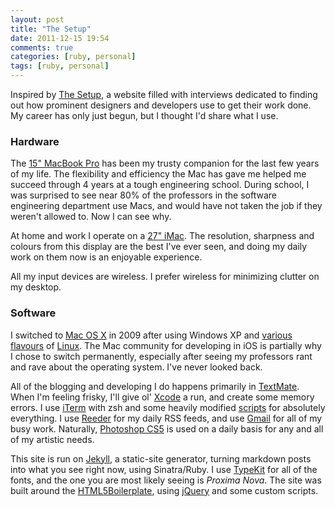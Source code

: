 ```yaml
---
layout: post
title: "The Setup"
date: 2011-12-15 19:54
comments: true
categories: [ruby, personal]
tags: [ruby, personal]
---
```


Inspired by [The Setup](http://usesthis.com/), a website filled with interviews dedicated to finding out how prominent designers and developers use to get their work done. My career has only just begun, but I thought I'd share what I use.

### Hardware

The [15" MacBook Pro](http://www.apple.com/macbookpro/) has been my trusty companion for the last few years of my life. The flexibility and efficiency the Mac has gave me helped me succeed through 4 years at a tough engineering school. During school, I was surprised to see near 80% of the professors in the software engineering department use Macs, and would have not taken the job if they weren't allowed to. Now I can see why.

At home and work I operate on a [27" iMac](http://www.apple.com/imac/). The resolution, sharpness and colours from this display are the best I've ever seen, and doing my daily work on them now is an enjoyable experience.

All my input devices are wireless. I prefer wireless for minimizing clutter on my desktop. 

### Software

I switched to [Mac OS X](http://www.apple.com/macosx/) in 2009 after using Windows XP and [various](http://www.gentoo.org/) [flavours](http://www.ubuntu.com/) of [Linux](http://www.debian.org/). The Mac community for developing in iOS is partially why I chose to switch permanently, especially after seeing my professors rant and rave about the operating system. I've never looked back.

All of the blogging and developing I do happens primarily in [TextMate](http://macromates.com/). When I'm feeling frisky, I'll give ol' [Xcode](http://developer.apple.com/tools/xcode/) a run, and create some memory errors. I use [iTerm](http://iterm.com) with zsh and some heavily modified [scripts](http://github.com/dpick/) for absolutely everything. I use [Reeder](http://reeder.com) for my daily RSS feeds, and use [Gmail](http://gmail.com) for all of my busy work. Naturally, [Photoshop CS5](http://adobe.com) is used on a daily basis for any and all of my artistic needs.

This site is run on [Jekyll](http://jekyllrb.com), a static-site generator, turning markdown posts into what you see right now, using Sinatra/Ruby. I use [TypeKit](http://typekit.com) for all of the fonts, and the one you are most likely seeing is _Proxima Nova_. The site was built around the [HTML5Boilerplate](http://html5boilerplate.com), using [jQuery](http://jquery.com) and some custom scripts.
